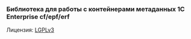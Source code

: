 ### Библиотека для работы с контейнерами метаданных 1C Enterprise cf/epf/erf

Лицензия: [LGPLv3](./LICENSE.TXT)
